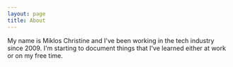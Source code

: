 ```yaml
---
layout: page
title: About
---
```


My name is Miklos Christine and I've been working in the tech industry since 2009. I'm starting to document things that I've learned either at work or on my free time. 
